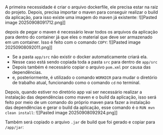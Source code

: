A primeira necessidade é criar o arquivo dockerfile, ele precisa estar na raiz do projeto.
Depois, precisa importar o maven para conseguir realizar o build da aplicação, para isso existe uma imagem do maven já existente:
![[Pasted image 20250908091712.png]]

depois de pegar o maven é necessário levar todos os arquivos da aplicação para dentro do container já que eles o material que deve ser armazenado em um container. 
Isso é feito com o comando `COPY`:
![[Pasted image 20250908092011.png]]
- Se a pasta `app/src` não existir o docker automaticamente criará ela. 
- Nesse caso está sendo copiada toda a pasta `src` para dentro de `app/src` 
- Depois também é necessário copiar o arquivo `pom.xml` por causa das dependências.
- e, posteriormente, é utilizado o comando `WORKDIR` para mudar o diretório de trabalho atual, funcionando como o comando `cd` no terminal.


Depois, quando estiver no diretório app vai ser necessário realizar a instalação das dependências como maven e o build da aplicação, isso será feito por meio de um comando do próprio maven para fazer a instalação das dependências e gerar o build da aplicação, esse comando é o `RUN mvn clean install`:
![[Pasted image 20250908092924.png]]

Também será copiado o arquivo `.jar` de build que foi gerado e copiar para `/app/jar`:
